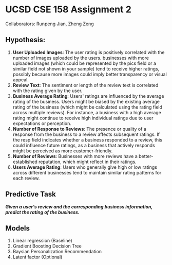 # UCSD CSE 158 Assignment 2

Collaborators: Runpeng Jian, Zheng Zeng

## Hypothesis: 
1. **User Uploaded Images**: The user rating is positively correlated with the number of images uploaded by the users. businesses with more uploaded images (which could be represented by the pics field or a similar field not shown in your sample) tend to receive higher ratings, possibly because more images could imply better transparency or visual appeal.
2. **Review Text**: The sentiment or length of the review text is correlated with the rating given by the user.
3. **Business Average Rating**: Users' ratings are influenced by the average rating of the business. Users might be biased by the existing average rating of the business (which might be calculated using the rating field across multiple reviews). For instance, a business with a high average rating might continue to receive high individual ratings due to user expectations or perception.
4. **Number of Response to Reviews**: The presence or quality of a response from the business to a review affects subsequent ratings. If the resp field indicates whether a business responded to a review, this could influence future ratings, as a business that actively responds might be perceived as more customer-friendly.
5. **Number of Reviews**: Businesses with more reviews have a better-established reputation, which might reflect in their ratings.
6. **Users Average Rating**: Users who generally give high or low ratings across different businesses tend to maintain similar rating patterns for each review.

## Predictive Task
***Given a user's review and the corresponding business information, predict the rating of the business.***

## Models
1. Linear regression (Baseline)
2. Gradient Boosting Decision Tree
3. Baysian Personalization Recommendation
4. Latent factor (Optional)